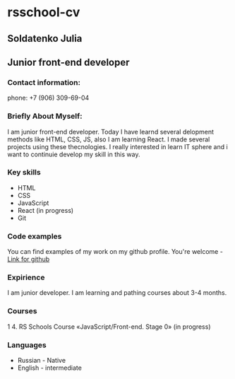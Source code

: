 # rsschool-cv

## Soldatenko Julia
## Junior front-end developer

### Contact information:

phone: +7 (906) 309-69-04




### Briefly About Myself:

I am junior front-end developer. Today I have learnd several delopment methods like HTML, CSS, JS, also I am learning React. I made several projects using these thecnologies. I really interested in learn IT sphere and i want to continuie develop my skill in this way.

### Key skills

* HTML
* CSS
* JavaScript
* React (in progress)
* Git

### Code examples

You can find examples of my work on my github profile. You're welcome - [Link for github]()


### Expirience 

I am junior developer. I am learning and pathing courses about 3-4 months.

### Courses

1
4. RS Schools Course «JavaScript/Front-end. Stage 0» (in progress)

### Languages

* Russian - Native
* English - intermediate